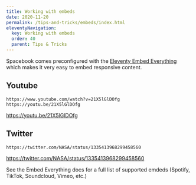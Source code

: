 ```yaml
---
title: Working with embeds 
date: 2020-11-20
permalink: /tips-and-tricks/embeds/index.html
eleventyNavigation:
  key: Working with embeds
  order: 40 
  parent: Tips & Tricks
---
```

Spacebook comes preconfigured with the [Eleventy Embed Everything](https://github.com/gfscott/eleventy-plugin-embed-everything) which makes it very easy to embed responsive content.

## Youtube

```
https://www.youtube.com/watch?v=21X5lGlDOfg
https://youtu.be/21X5lGlDOfg

```

https://youtu.be/21X5lGlDOfg

## Twitter

```
https://twitter.com/NASA/status/1335413968299458560
```
https://twitter.com/NASA/status/1335413968299458560

See the Embed Everything docs for a full list of supported emdeds (Spotify, TikTok, Soundcloud, Vimeo, etc.)

